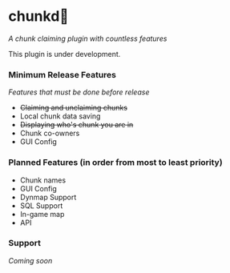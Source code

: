 # chunkd🌲
*A chunk claiming plugin with countless features*

This plugin is under development.

### Minimum Release Features
*Features that must be done before release*
* ~~Claiming and unclaiming chunks~~
* Local chunk data saving
* ~~Displaying who's chunk you are in~~
* Chunk co-owners
* GUI Config

### Planned Features (in order from most to least priority)
* Chunk names
* GUI Config
* Dynmap Support
* SQL Support
* In-game map
* API

### Support
*Coming soon*
